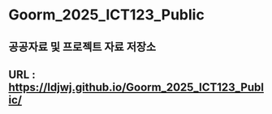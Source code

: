 # Goorm_2025_ICT123_Public


## 공공자료 및 프로젝트 자료 저장소
## URL : https://ldjwj.github.io/Goorm_2025_ICT123_Public/
